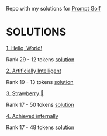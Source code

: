 Repo with my solutions for [Prompt Golf](https://promptgolf.app/)

# SOLUTIONS

[1. Hello, World!](https://promptgolf.app/hole/hello-world)

Rank 29 - 12 tokens [solution](https://github.com/mikaeltorni/prompt_golf/blob/master/1_hello_world.md)

[2. Artificially Intelligent](https://promptgolf.app/hole/ai)

Rank 19 - 13 tokens [solution](https://github.com/mikaeltorni/prompt_golf/blob/master/2_artificially_intelligent.md)

[3. Strawberry 🍓](https://promptgolf.app/hole/strawberry)

Rank 17 - 50 tokens [solution](https://github.com/mikaeltorni/prompt_golf/blob/master/3_strawberry.md)

[4. Achieved internally](https://promptgolf.app/hole/agi-has-been-achieved-internally)

Rank 17 - 48 tokens [solution](https://github.com/mikaeltorni/prompt_golf/blob/master/4_achieved_internally.md)
